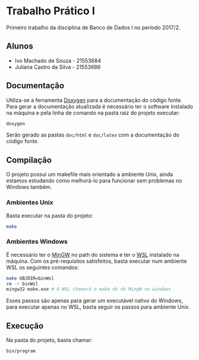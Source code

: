# Trabalho Prático I

Primeiro trabalho da disciplina de Banco de Dados I no período 2017/2.

## Alunos

- Ivo Machado de Souza - 21553684
- Juliana Castro da Silva - 21553686

## Documentação

Utiliza-se a ferramenta [Doxygen](http://www.stack.nl/~dimitri/doxygen/) 
para a documentação do código fonte.
Para gerar a documentação atualizada é necessário ter o software instalado na 
máquina e pela linha de comando na pasta raiz do projeto executar:

```bash
doxygen
```

Serão gerado as pastas `doc/html` e `doc/latex` com a documentação do código fonte.

## Compilação

O projeto possui um makefile mais orientado a ambiente Unix, ainda estamos 
estudando como melhorá-lo para funcionar sem problemas no Windows também.

### Ambientes Unix

Basta executar na pasta do projeto:

```bash
make
```

### Ambientes Windows

É necessário ter o [MinGW](http://www.mingw.org/) 
no path do sistema e 
ter o [WSL](https://msdn.microsoft.com/pt-br/commandline/wsl/about#) instalado na máquina. Com os pré-requisitos satisfeitos, basta 
executar num ambiente WSL os seguintes comandos:

```bash
make OBJDIR=binWsl
rm -r binWsl
mingw32-make.exe # O WSL chamará o make do do MingW no windows
```

Esses passos são apenas para gerar um executável nativo do Windows, para 
executar apenas no WSL, basta seguir os passos para ambiente Unix.


## Execução

Na pasta do projeto, basta chamar:

```bash
bin/program
```
